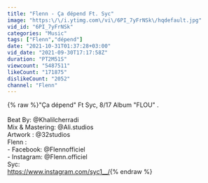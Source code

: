 ```yaml
---
title: "Flenn - Ça dépend Ft. Syc"
image: "https:\/\/i.ytimg.com\/vi\/6PI_7yFrNSk\/hqdefault.jpg"
vid_id: "6PI_7yFrNSk"
categories: "Music"
tags: ["Flenn","dépend"]
date: "2021-10-31T01:37:28+03:00"
vid_date: "2021-09-30T17:17:58Z"
duration: "PT2M51S"
viewcount: "5487511"
likeCount: "171875"
dislikeCount: "2052"
channel: "Flenn"
---
```

{% raw %}&quot;Ça dépend&quot; Ft Syc, ​8/17 Album &quot;FLOU&quot; .<br /><br />Beat By: @Khalilcherradi<br />Mix &amp; Mastering: @Ali.studios<br />Artwork : @32studios<br />Flenn  :<br />- Facebook: @Flennofficiel<br />- Instagram: @Flenn.officiel<br />Syc: <br /><a rel="nofollow" target="blank" href="https://www.instagram.com/syc1__/">https://www.instagram.com/syc1__/</a>{% endraw %}
